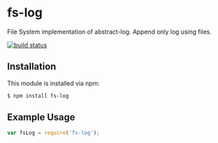 # fs-log

File System implementation of abstract-log. Append only log using files.

[![build status](https://secure.travis-ci.org/eugeneware/fs-log.png)](http://travis-ci.org/eugeneware/fs-log)

## Installation

This module is installed via npm:

``` bash
$ npm install fs-log
```

## Example Usage

``` js
var fsLog = require('fs-log');
```
